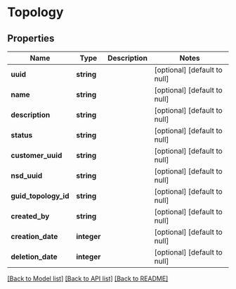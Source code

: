 # Topology

## Properties
Name | Type | Description | Notes
------------ | ------------- | ------------- | -------------
**uuid** | **string** |  | [optional] [default to null]
**name** | **string** |  | [optional] [default to null]
**description** | **string** |  | [optional] [default to null]
**status** | **string** |  | [optional] [default to null]
**customer_uuid** | **string** |  | [optional] [default to null]
**nsd_uuid** | **string** |  | [optional] [default to null]
**guid_topology_id** | **string** |  | [optional] [default to null]
**created_by** | **string** |  | [optional] [default to null]
**creation_date** | **integer** |  | [optional] [default to null]
**deletion_date** | **integer** |  | [optional] [default to null]

[[Back to Model list]](../README.md#documentation-for-models) [[Back to API list]](../README.md#documentation-for-api-endpoints) [[Back to README]](../README.md)


